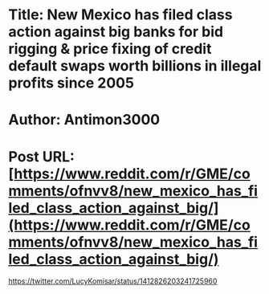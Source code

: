 # Title: New Mexico has filed class action against big banks for bid rigging & price fixing of credit default swaps worth billions in illegal profits since 2005
# Author: Antimon3000
# Post URL: [https://www.reddit.com/r/GME/comments/ofnvv8/new_mexico_has_filed_class_action_against_big/](https://www.reddit.com/r/GME/comments/ofnvv8/new_mexico_has_filed_class_action_against_big/)


https://twitter.com/LucyKomisar/status/1412826203241725960
